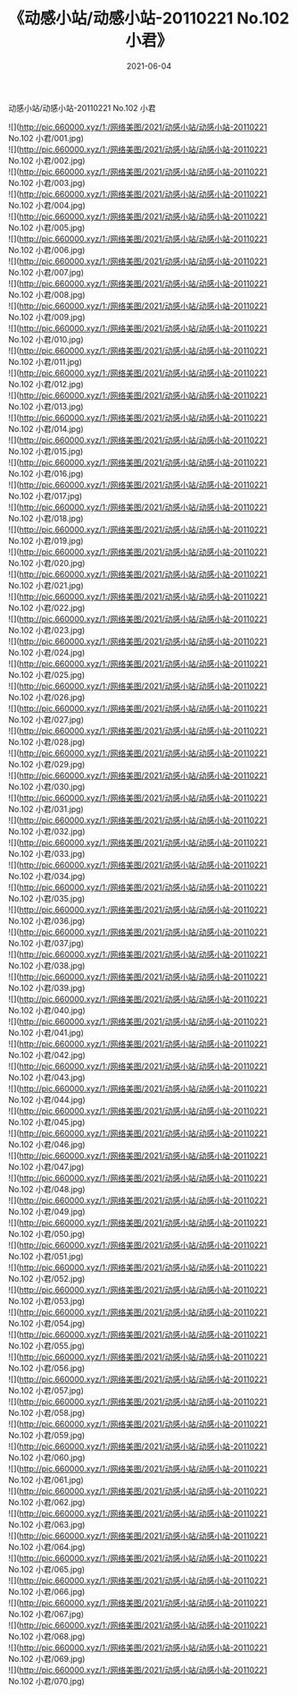 ﻿---
layout: post
title:  《动感小站/动感小站-20110221 No.102 小君》
date:   2021-06-04
img: http://pic.660000.xyz/1:/网络美图/2021/动感小站/动感小站-20110221 No.102 小君/000.jpg
categories: [美女, 清纯, 唯美]
---

动感小站/动感小站-20110221 No.102 小君

 ![](http://pic.660000.xyz/1:/网络美图/2021/动感小站/动感小站-20110221 No.102 小君/001.jpg) <br>![](http://pic.660000.xyz/1:/网络美图/2021/动感小站/动感小站-20110221 No.102 小君/002.jpg) <br>![](http://pic.660000.xyz/1:/网络美图/2021/动感小站/动感小站-20110221 No.102 小君/003.jpg) <br>![](http://pic.660000.xyz/1:/网络美图/2021/动感小站/动感小站-20110221 No.102 小君/004.jpg) <br>![](http://pic.660000.xyz/1:/网络美图/2021/动感小站/动感小站-20110221 No.102 小君/005.jpg) <br>![](http://pic.660000.xyz/1:/网络美图/2021/动感小站/动感小站-20110221 No.102 小君/006.jpg) <br>![](http://pic.660000.xyz/1:/网络美图/2021/动感小站/动感小站-20110221 No.102 小君/007.jpg) <br>![](http://pic.660000.xyz/1:/网络美图/2021/动感小站/动感小站-20110221 No.102 小君/008.jpg) <br>![](http://pic.660000.xyz/1:/网络美图/2021/动感小站/动感小站-20110221 No.102 小君/009.jpg) <br>![](http://pic.660000.xyz/1:/网络美图/2021/动感小站/动感小站-20110221 No.102 小君/010.jpg) <br>![](http://pic.660000.xyz/1:/网络美图/2021/动感小站/动感小站-20110221 No.102 小君/011.jpg) <br>![](http://pic.660000.xyz/1:/网络美图/2021/动感小站/动感小站-20110221 No.102 小君/012.jpg) <br>![](http://pic.660000.xyz/1:/网络美图/2021/动感小站/动感小站-20110221 No.102 小君/013.jpg) <br>![](http://pic.660000.xyz/1:/网络美图/2021/动感小站/动感小站-20110221 No.102 小君/014.jpg) <br>![](http://pic.660000.xyz/1:/网络美图/2021/动感小站/动感小站-20110221 No.102 小君/015.jpg) <br>![](http://pic.660000.xyz/1:/网络美图/2021/动感小站/动感小站-20110221 No.102 小君/016.jpg) <br>![](http://pic.660000.xyz/1:/网络美图/2021/动感小站/动感小站-20110221 No.102 小君/017.jpg) <br>![](http://pic.660000.xyz/1:/网络美图/2021/动感小站/动感小站-20110221 No.102 小君/018.jpg) <br>![](http://pic.660000.xyz/1:/网络美图/2021/动感小站/动感小站-20110221 No.102 小君/019.jpg) <br>![](http://pic.660000.xyz/1:/网络美图/2021/动感小站/动感小站-20110221 No.102 小君/020.jpg) <br>![](http://pic.660000.xyz/1:/网络美图/2021/动感小站/动感小站-20110221 No.102 小君/021.jpg) <br>![](http://pic.660000.xyz/1:/网络美图/2021/动感小站/动感小站-20110221 No.102 小君/022.jpg) <br>![](http://pic.660000.xyz/1:/网络美图/2021/动感小站/动感小站-20110221 No.102 小君/023.jpg) <br>![](http://pic.660000.xyz/1:/网络美图/2021/动感小站/动感小站-20110221 No.102 小君/024.jpg) <br>![](http://pic.660000.xyz/1:/网络美图/2021/动感小站/动感小站-20110221 No.102 小君/025.jpg) <br>![](http://pic.660000.xyz/1:/网络美图/2021/动感小站/动感小站-20110221 No.102 小君/026.jpg) <br>![](http://pic.660000.xyz/1:/网络美图/2021/动感小站/动感小站-20110221 No.102 小君/027.jpg) <br>![](http://pic.660000.xyz/1:/网络美图/2021/动感小站/动感小站-20110221 No.102 小君/028.jpg) <br>![](http://pic.660000.xyz/1:/网络美图/2021/动感小站/动感小站-20110221 No.102 小君/029.jpg) <br>![](http://pic.660000.xyz/1:/网络美图/2021/动感小站/动感小站-20110221 No.102 小君/030.jpg) <br>![](http://pic.660000.xyz/1:/网络美图/2021/动感小站/动感小站-20110221 No.102 小君/031.jpg) <br>![](http://pic.660000.xyz/1:/网络美图/2021/动感小站/动感小站-20110221 No.102 小君/032.jpg) <br>![](http://pic.660000.xyz/1:/网络美图/2021/动感小站/动感小站-20110221 No.102 小君/033.jpg) <br>![](http://pic.660000.xyz/1:/网络美图/2021/动感小站/动感小站-20110221 No.102 小君/034.jpg) <br>![](http://pic.660000.xyz/1:/网络美图/2021/动感小站/动感小站-20110221 No.102 小君/035.jpg) <br>![](http://pic.660000.xyz/1:/网络美图/2021/动感小站/动感小站-20110221 No.102 小君/036.jpg) <br>![](http://pic.660000.xyz/1:/网络美图/2021/动感小站/动感小站-20110221 No.102 小君/037.jpg) <br>![](http://pic.660000.xyz/1:/网络美图/2021/动感小站/动感小站-20110221 No.102 小君/038.jpg) <br>![](http://pic.660000.xyz/1:/网络美图/2021/动感小站/动感小站-20110221 No.102 小君/039.jpg) <br>![](http://pic.660000.xyz/1:/网络美图/2021/动感小站/动感小站-20110221 No.102 小君/040.jpg) <br>![](http://pic.660000.xyz/1:/网络美图/2021/动感小站/动感小站-20110221 No.102 小君/041.jpg) <br>![](http://pic.660000.xyz/1:/网络美图/2021/动感小站/动感小站-20110221 No.102 小君/042.jpg) <br>![](http://pic.660000.xyz/1:/网络美图/2021/动感小站/动感小站-20110221 No.102 小君/043.jpg) <br>![](http://pic.660000.xyz/1:/网络美图/2021/动感小站/动感小站-20110221 No.102 小君/044.jpg) <br>![](http://pic.660000.xyz/1:/网络美图/2021/动感小站/动感小站-20110221 No.102 小君/045.jpg) <br>![](http://pic.660000.xyz/1:/网络美图/2021/动感小站/动感小站-20110221 No.102 小君/046.jpg) <br>![](http://pic.660000.xyz/1:/网络美图/2021/动感小站/动感小站-20110221 No.102 小君/047.jpg) <br>![](http://pic.660000.xyz/1:/网络美图/2021/动感小站/动感小站-20110221 No.102 小君/048.jpg) <br>![](http://pic.660000.xyz/1:/网络美图/2021/动感小站/动感小站-20110221 No.102 小君/049.jpg) <br>![](http://pic.660000.xyz/1:/网络美图/2021/动感小站/动感小站-20110221 No.102 小君/050.jpg) <br>![](http://pic.660000.xyz/1:/网络美图/2021/动感小站/动感小站-20110221 No.102 小君/051.jpg) <br>![](http://pic.660000.xyz/1:/网络美图/2021/动感小站/动感小站-20110221 No.102 小君/052.jpg) <br>![](http://pic.660000.xyz/1:/网络美图/2021/动感小站/动感小站-20110221 No.102 小君/053.jpg) <br>![](http://pic.660000.xyz/1:/网络美图/2021/动感小站/动感小站-20110221 No.102 小君/054.jpg) <br>![](http://pic.660000.xyz/1:/网络美图/2021/动感小站/动感小站-20110221 No.102 小君/055.jpg) <br>![](http://pic.660000.xyz/1:/网络美图/2021/动感小站/动感小站-20110221 No.102 小君/056.jpg) <br>![](http://pic.660000.xyz/1:/网络美图/2021/动感小站/动感小站-20110221 No.102 小君/057.jpg) <br>![](http://pic.660000.xyz/1:/网络美图/2021/动感小站/动感小站-20110221 No.102 小君/058.jpg) <br>![](http://pic.660000.xyz/1:/网络美图/2021/动感小站/动感小站-20110221 No.102 小君/059.jpg) <br>![](http://pic.660000.xyz/1:/网络美图/2021/动感小站/动感小站-20110221 No.102 小君/060.jpg) <br>![](http://pic.660000.xyz/1:/网络美图/2021/动感小站/动感小站-20110221 No.102 小君/061.jpg) <br>![](http://pic.660000.xyz/1:/网络美图/2021/动感小站/动感小站-20110221 No.102 小君/062.jpg) <br>![](http://pic.660000.xyz/1:/网络美图/2021/动感小站/动感小站-20110221 No.102 小君/063.jpg) <br>![](http://pic.660000.xyz/1:/网络美图/2021/动感小站/动感小站-20110221 No.102 小君/064.jpg) <br>![](http://pic.660000.xyz/1:/网络美图/2021/动感小站/动感小站-20110221 No.102 小君/065.jpg) <br>![](http://pic.660000.xyz/1:/网络美图/2021/动感小站/动感小站-20110221 No.102 小君/066.jpg) <br>![](http://pic.660000.xyz/1:/网络美图/2021/动感小站/动感小站-20110221 No.102 小君/067.jpg) <br>![](http://pic.660000.xyz/1:/网络美图/2021/动感小站/动感小站-20110221 No.102 小君/068.jpg) <br>![](http://pic.660000.xyz/1:/网络美图/2021/动感小站/动感小站-20110221 No.102 小君/069.jpg) <br>![](http://pic.660000.xyz/1:/网络美图/2021/动感小站/动感小站-20110221 No.102 小君/070.jpg) <br>